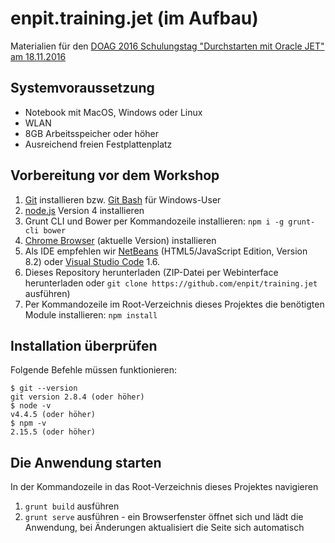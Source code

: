 # enpit.training.jet (im Aufbau)
Materialien für den [DOAG 2016 Schulungstag "Durchstarten mit Oracle JET" am 18.11.2016](http://2016.doag.org/de/programm/schulungstag/#tab-9929-1)

## Systemvoraussetzung
- Notebook mit MacOS, Windows oder Linux
- WLAN
- 8GB Arbeitsspeicher oder höher
- Ausreichend freien Festplattenplatz

## Vorbereitung vor dem Workshop
1. [Git](https://git-scm.com/) installieren bzw. [Git Bash](https://git-for-windows.github.io/) für Windows-User
2. [node.js](https://nodejs.org/en/) Version 4 installieren
3. Grunt CLI und Bower per Kommandozeile installieren: `npm i -g grunt-cli bower`
4. [Chrome Browser](https://www.google.de/chrome/browser/desktop) (aktuelle Version) installieren 
5. Als IDE empfehlen wir [NetBeans](https://netbeans.org/index.html) (HTML5/JavaScript Edition, Version 8.2) oder [Visual Studio Code](http://code.visualstudio.com/) 1.6.
6. Dieses Repository herunterladen (ZIP-Datei per Webinterface herunterladen oder `git clone https://github.com/enpit/training.jet` ausführen)
7. Per Kommandozeile im Root-Verzeichnis dieses Projektes die benötigten Module installieren: `npm install`

## Installation überprüfen
Folgende Befehle müssen funktionieren:
```
$ git --version
git version 2.8.4 (oder höher)
$ node -v 
v4.4.5 (oder höher)
$ npm -v
2.15.5 (oder höher)
```

## Die Anwendung starten
In der Kommandozeile in das Root-Verzeichnis dieses Projektes navigieren

1. `grunt build` ausführen
2. `grunt serve` ausführen - ein Browserfenster öffnet sich und lädt die Anwendung, bei Änderungen aktualisiert die Seite sich automatisch
